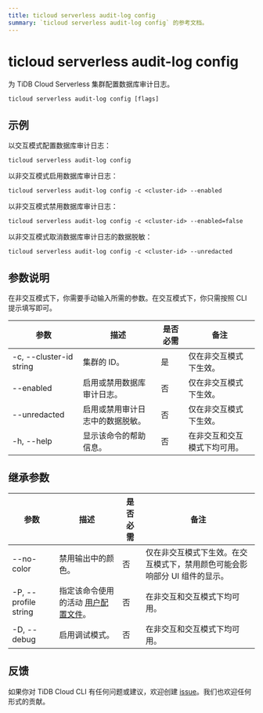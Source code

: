```yaml
---
title: ticloud serverless audit-log config
summary: `ticloud serverless audit-log config` 的参考文档。
---
```


# ticloud serverless audit-log config

为 TiDB Cloud Serverless 集群配置数据库审计日志。

```shell
ticloud serverless audit-log config [flags]
```

## 示例

以交互模式配置数据库审计日志：

```shell
ticloud serverless audit-log config
```

以非交互模式启用数据库审计日志：

```shell
ticloud serverless audit-log config -c <cluster-id> --enabled
```

以非交互模式禁用数据库审计日志：

```shell
ticloud serverless audit-log config -c <cluster-id> --enabled=false
```

以非交互模式取消数据库审计日志的数据脱敏：

```shell
ticloud serverless audit-log config -c <cluster-id> --unredacted
```

## 参数说明

在非交互模式下，你需要手动输入所需的参数。在交互模式下，你只需按照 CLI 提示填写即可。

| 参数                      | 描述                                                                 | 是否必需 | 备注                                                 |
|---------------------------|----------------------------------------------------------------------|----------|------------------------------------------------------|
| -c, --cluster-id string   | 集群的 ID。                                                          | 是       | 仅在非交互模式下生效。                              |
| --enabled                 | 启用或禁用数据库审计日志。                                           | 否       | 仅在非交互模式下生效。                              |
| --unredacted              | 启用或禁用审计日志中的数据脱敏。                                     | 否       | 仅在非交互模式下生效。                              |
| -h, --help                | 显示该命令的帮助信息。                                               | 否       | 在非交互和交互模式下均可用。                        |

## 继承参数

| 参数                  | 描述                                                                                          | 是否必需 | 备注                                                                                                             |
|-----------------------|-----------------------------------------------------------------------------------------------|----------|------------------------------------------------------------------------------------------------------------------|
| --no-color            | 禁用输出中的颜色。                                                                            | 否       | 仅在非交互模式下生效。在交互模式下，禁用颜色可能会影响部分 UI 组件的显示。                                       |
| -P, --profile string  | 指定该命令使用的活动 [用户配置文件](/tidb-cloud/cli-reference.md#user-profile)。              | 否       | 在非交互和交互模式下均可用。                                                                                    |
| -D, --debug           | 启用调试模式。                                                                                | 否       | 在非交互和交互模式下均可用。                                                                                    |

## 反馈

如果你对 TiDB Cloud CLI 有任何问题或建议，欢迎创建 [issue](https://github.com/tidbcloud/tidbcloud-cli/issues/new/choose)。我们也欢迎任何形式的贡献。
